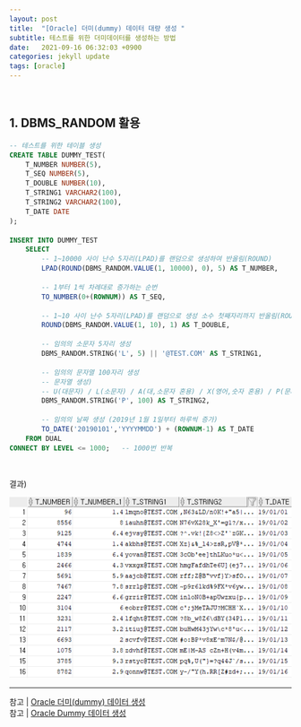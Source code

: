 ```yaml
---
layout: post
title:  "[Oracle] 더미(dummy) 데이터 대량 생성 "
subtitle: 테스트를 위한 더미데이터를 생성하는 방법
date:   2021-09-16 06:32:03 +0900
categories: jekyll update
tags: [oracle]
---
```


<br>

## 1. DBMS_RANDOM 활용

```sql
-- 테스트를 위한 테이블 생성
CREATE TABLE DUMMY_TEST(
	T_NUMBER NUMBER(5),
	T_SEQ NUMBER(5),
	T_DOUBLE NUMBER(10),
	T_STRING1 VARCHAR2(100),
	T_STRING2 VARCHAR2(100),
	T_DATE DATE
);

INSERT INTO DUMMY_TEST
	SELECT 
		-- 1~10000 사이 난수 5자리(LPAD)를 랜덤으로 생성하여 반올림(ROUND)
		LPAD(ROUND(DBMS_RANDOM.VALUE(1, 10000), 0), 5) AS T_NUMBER,
		
		-- 1부터 1씩 차례대로 증가하는 순번
		TO_NUMBER(0+(ROWNUM)) AS T_SEQ,
		
		-- 1~10 사이 난수 5자리(LPAD)를 랜덤으로 생성 소수 첫째자리까지 반올림(ROUND)
		ROUND(DBMS_RANDOM.VALUE(1, 10), 1) AS T_DOUBLE,
		
		-- 임의의 소문자 5자리 생성
		DBMS_RANDOM.STRING('L', 5) || '@TEST.COM' AS T_STRING1,
		
		-- 임의의 문자열 100자리 생성
		-- 문자열 생성) 
		-- U(대문자) / L(소문자) / A(대,소문자 혼용) / X(영어,숫자 혼용) / P(문자 혼용)
		DBMS_RANDOM.STRING('P', 100) AS T_STRING2,

		-- 임의의 날짜 생성 (2019년 1월 1일부터 하루씩 증가)
		TO_DATE('20190101','YYYYMMDD') + (ROWNUM-1) AS T_DATE
	FROM DUAL
CONNECT BY LEVEL <= 1000;	-- 1000번 반복
```

<br>

결과)

<center><img src="../assets/img/images/210916/00.png" style="text-align:center; cursor: pointer;" onclick="window.open(this.src)"></center>



---
참고 | [Oracle 더미(dummy) 데이터 생성](https://insanelysimple.tistory.com/113)   
참고 | [Oracle Dummy 데이터 생성](https://jjjwodls.github.io/database/2020/01/09/dummy-oracle.html)

